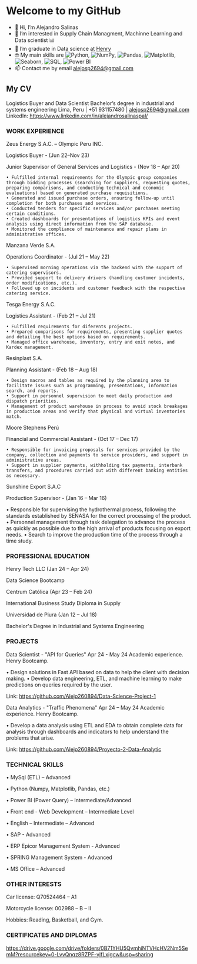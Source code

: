 # Welcome to my GitHub

- 👋 Hi, I’m Alejandro Salinas
- 👀 I’m interested in Supply Chain Managment, Machinne Learning and  Data scientist 📊
- 🌱 I’m graduate in Data science at [Henry](https://www.soyhenry.com/)
- 🤓 My main skills are <img alt="Python" src="https://img.shields.io/badge/Python-gray?style=flat&logo=python&logoColor=white">, <img alt="NumPy" src="https://img.shields.io/badge/Numpy-gray?style=flat&logo=numpy">, <img alt="Pandas" src="https://img.shields.io/badge/Pandas-gray?style=flat&logo=pandas">, <img alt="Matplotlib" src="https://custom-icon-badges.demolab.com/badge/Matplotlib-gray?style=flat&logo=matplotlib&logoColor=white">, <img alt="Seaborn" src="https://custom-icon-badges.demolab.com/badge/Seaborn-gray?style=flat&logo=seaborn&logoColor=white">, <img alt="SQL" src="https://custom-icon-badges.demolab.com/badge/SQL-gray?logo=database&logoColor=white">, <img alt="Power BI" src="https://img.shields.io/badge/PowerBI-gray?style=flat&logo=powerbi&logoColor=white">
- 📫 Contact me by email [alejosp2694@gmail.com](mailto:alejosp2694@gmail.com)


## My CV

Logistics Buyer and Data Scientist
Bachelor’s degree in industrial and systems engineering
Lima, Peru | +51 931157480 | alejosp2694@gmail.com
LinkedIn: https://www.linkedin.com/in/alejandrosalinaspal/


### WORK EXPERIENCE

Zeus Energy S.A.C. – Olympic Peru INC.

Logistics Buyer - (Jun 22–Nov 23)

Junior Supervisor of General Services and Logistics - (Nov 18 – Apr 20)

    • Fulfilled internal requirements for the Olympic group companies through bidding processes (searching for suppliers, requesting quotes, preparing comparisons, and conducting technical and economic evaluations) based on generated purchase requisitions.
    • Generated and issued purchase orders, ensuring follow-up until completion for both purchases and services.
    • Conducted tenders for specific services and/or purchases meeting certain conditions.
    • Created dashboards for presentations of logistics KPIs and event analysis using direct information from the SAP database.
    • Monitored the compliance of maintenance and repair plans in administrative offices.

Manzana Verde S.A.

Operations Coordinator - (Jul 21 – May 22)

    • Supervised morning operations via the backend with the support of catering supervisors.
    • Provided support to delivery drivers (handling customer incidents, order modifications, etc.).
    • Followed up on incidents and customer feedback with the respective catering service.

Tesga Energy S.A.C.

Logistics Assistant - (Feb 21 – Jul 21)

    • Fulfilled requirements for diferents projects.
    • Prepared comparisons for requirements, presenting supplier quotes and detailing the best options based on requirements.
    • Managed office warehouse, inventory, entry and exit notes, and Kardex management.

Resinplast S.A.

Planning Assistant - (Feb 18 – Aug 18)

    • Design macros and tables as required by the planning area to facilitate issues such as programming, presentations, information search, and reports.
    • Support in personnel supervision to meet daily production and dispatch priorities.
    • Management of product warehouse in process to avoid stock breakages in production areas and verify that physical and virtual inventories match.

Moore Stephens Perú

Financial and Commercial Assistant - (Oct 17 – Dec 17)

    • Responsible for invoicing proposals for services provided by the company, collection and payments to service providers, and support in administrative areas.
    • Support in supplier payments, withholding tax payments, interbank transfers, and procedures carried out with different banking entities as necessary.

Sunshine Export S.A.C

Production Supervisor - (Jan 16 – Mar 16)

• Responsible for supervising the hydrothermal process, following the standards established by SENASA for the correct processing of the product.
• Personnel management through task delegation to advance the process as quickly as possible due to the high arrival of products focusing on export needs.
• Search to improve the production time of the process through a time study.

### PROFESSIONAL EDUCATION

Henry Tech LLC 
(Jan 24 – Apr 24)

Data Science Bootcamp

Centrum Católica 
(Apr 23 – Feb 24)

International Business Study Diploma in Supply

Universidad de Piura 
(Jan 12 – Jul 18)

Bachelor's Degree in Industrial and Systems Engineering

### PROJECTS

Data Scientist - "API for Queries" Apr 24 - May 24
Academic experience. Henry Bootcamp.

• Design solutions in Fast API based on data to help the client with decision making.
• Develop data engineering, ETL, and machine learning to make predictions on queries
required by the user.

Link: https://github.com/Alejo260894/Data-Science-Project-1

Data Analytics - "Traffic Phenomena" Apr 24 – May 24
Academic experience. Henry Bootcamp.

• Develop a data analysis using ETL and EDA to obtain complete data for analysis through
dashboards and indicators to help understand the problems that arise.

Link: https://github.com/Alejo260894/Proyecto-2-Data-Analytic

### TECHNICAL SKILLS

• MySql (ETL) – Advanced

• Python (Numpy, Matplotlib, Pandas, etc.)

• Power BI (Power Query) – Intermediate/Advanced

• Front end - Web Development – Intermediate Level

• English – Intermediate – Advanced

• SAP - Advanced

• ERP Epicor Management System - Advanced

• SPRING Management System - Advanced

• MS Office – Advanced


### OTHER INTERESTS

Car license: Q70524464 – A1

Motorcycle license: 002988 – B – II

Hobbies: Reading, Basketball, and Gym.

### CERTIFICATES AND DIPLOMAS

https://drive.google.com/drive/folders/0B71YHU5QvmhiNTVHcHV2Nm5SemM?resourcekey=0-LvvQnqz8RZPF-yifLxigcw&usp=sharing
